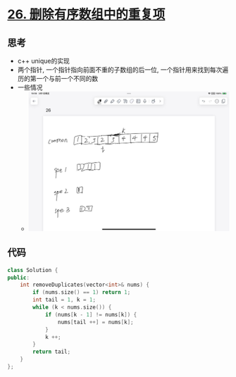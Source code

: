 # [26. 删除有序数组中的重复项](https://leetcode.cn/problems/remove-duplicates-from-sorted-array/description/)

## 思考

- c++ unique的实现
- 两个指针, 一个指针指向前面不重的子数组的后一位, 一个指针用来找到每次遍历的第一个与前一个不同的数
- 一些情况
    - ![.](../images/05.jpg)

## 代码

```c++
class Solution {
public:
    int removeDuplicates(vector<int>& nums) {
        if (nums.size() == 1) return 1;
        int tail = 1, k = 1;
        while (k < nums.size()) {
            if (nums[k - 1] != nums[k]) {
                nums[tail ++] = nums[k];
            }
            k ++;
        }
        return tail;
    }
};
```
